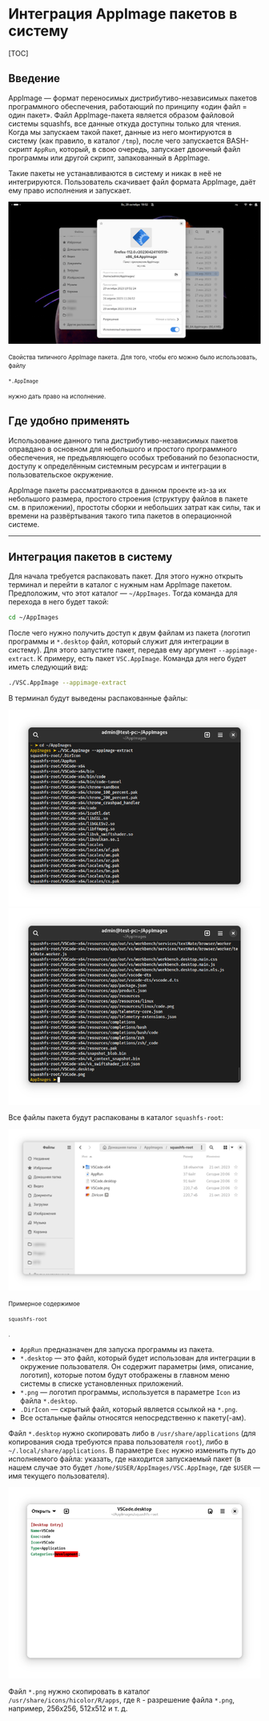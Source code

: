 # Интеграция AppImage пакетов в систему

[TOC]

## Введение

AppImage — формат переносимых дистрибутиво-независимых пакетов программного обеспечения, работающий по принципу «один файл = один пакет». Файл AppImage-пакета является образом файловой системы squashfs, все данные откуда доступны только для чтения. Когда мы запускаем такой пакет, данные из него монтируются в систему (как правило, в каталог `/tmp`), после чего запускается BASH-скрипт `AppRun`, который, в свою очередь, запускает двоичный файл программы или другой скрипт, запакованный в AppImage.

Такие пакеты не устанавливаются в систему и никак в неё не интегрируются. Пользователь скачивает файл формата AppImage, даёт ему право исполнения и запускает.

![](img/1.png)

<small>Свойства типичного AppImage пакета. Для того, чтобы его можно было использовать, файлу <code><pre>*.AppImage</pre></code> нужно дать право на исполнение.</small>

## Где удобно применять

Использование данного типа дистрибутиво-независимых пакетов оправдано в основном для небольшого и простого программного обеспечения, не предъявляющего особых требований по безопасности, доступу к определённым системным ресурсам и интеграции в пользовательское окружение.

AppImage пакеты рассматриваются в данном проекте из-за их небольшого размера, простого строения (структуру файлов в пакете см. в приложении), простоты сборки и небольших затрат как силы, так и времени на развёртывания такого типа пакетов в операционной системе.

---

## Интеграция пакетов в систему

Для начала требуется распаковать пакет. Для этого нужно открыть терминал и перейти в каталог с нужным нам AppImage пакетом. Предположим, что этот каталог — `~/AppImages`. Тогда команда для перехода в него будет такой:

```bash
cd ~/AppImages
```

После чего нужно получить доступ к двум файлам из пакета (логотип программы и `*.desktop` файл, который служит для интеграции в систему). Для этого запустите пакет, передав ему аргумент `--appimage-extract`. К примеру, есть пакет `VSC.AppImage`. Команда для него будет иметь следующий вид:

```bash
./VSC.AppImage --appimage-extract
```

В терминал будут выведены распакованные файлы:

![](img/2.png) ![](img/3.png)

Все файлы пакета будут распакованы в каталог `squashfs-root`:

![](img/4.png)

<small>Примерное содержимое <code><pre>squashfs-root</pre></code>.</small>

- `AppRun` предназначен для запуска программы из пакета.
- `*.desktop` — это файл, который будет использован для интеграции в окружение пользователя. Он содержит параметры (имя, описание, логотип), которые потом будут отображены в главном меню системы в списке установленных приложений.
- `*.png` — логотип программы, используется в параметре `Icon` из файла `*.desktop`.
- `.DirIcon` — скрытый файл, который является ссылкой на `*.png`.
- Все остальные файлы относятся непосредственно к пакету(-ам).

Файл `*.desktop` нужно скопировать либо в `/usr/share/applications` (для копирования сюда требуются права пользователя `root`), либо в `~/.local/share/applications`. В параметре `Exec` нужно изменить путь до исполняемого файла: указать, где находится запускаемый пакет (в нашем случае это будет `/home/$USER/AppImages/VSC.AppImage`, где `$USER` — имя текущего пользователя).

![](img/5.png)

Файл `*.png` нужно скопировать в каталог `/usr/share/icons/hicolor/R/apps`, где `R` - разрешение файла `*.png`, например, 256х256, 512х512 и т. д.
